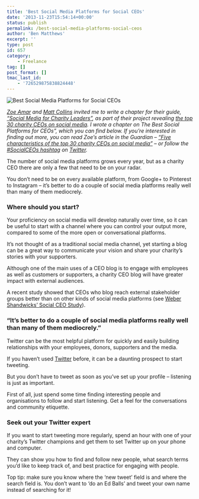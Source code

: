 ```yaml
---
title: 'Best Social Media Platforms for Social CEOs'
date: '2013-11-23T15:54:14+00:00'
status: publish
permalink: /best-social-media-platforms-social-ceos
author: 'Ben Matthews'
excerpt: ''
type: post
id: 657
category:
    - Freelance
tag: []
post_format: []
tmac_last_id:
    - '726529875838824448'
---
```

![Best Social Media Platforms for Social CEOs](http://benrmatthews.com/wp-content/uploads/2013/11/Screen-Shot-2013-11-23-at-15.44.02-720x366.png)

*[Zoe Amar](http://zoeamar.com/2013/11/22/the-top-30-charity-ceos-on-social-media/ "the-top-30-charity-ceos-on-social-media") and [Matt Collins](http://charitychap.com/) invited me to write a chapter for their guide, [“Social Media for Charity Leaders”](http://zoeamar.files.wordpress.com/2013/11/social-media-for-charity-leaders-final.pdf), as part of their project revealing [the top 30 charity CEOs on social media](http://www.thirdsector.co.uk/go/news/article/1222117/list-top-30-charity-chiefs-social-media-published/). I wrote a chapter on The Best Social Platforms for CEOs”, which you can find below. If you’re interested in finding out more, you can read Zoe’s article in the Guardian – [“Five characteristics of the top 30 charity CEOs on social media”](http://www.theguardian.com/voluntary-sector-network/2013/nov/22/top-charity-ceo-social-media) – or follow the [\#SocialCEOs hashtag](https://twitter.com/search?q=%23socialceos&src=hash&f=realtime) on [Twitter](http://twitter.com/benrmatthews "benrmatthews").*

The number of social media platforms grows every year, but as a charity CEO there are only a few that need to be on your radar.

You don’t need to be on every available platform, from Google+ to Pinterest to Instagram – it’s better to do a couple of social media platforms really well than many of them mediocrely.

### Where should you start?

Your proficiency on social media will develop naturally over time, so it can be useful to start with a channel where you can control your output more, compared to some of the more open or conversational platforms.

It’s not thought of as a traditional social media channel, yet starting a blog can be a great way to communicate your vision and share your charity’s  
stories with your supporters.

Although one of the main uses of a CEO blog is to engage with employees as well as customers or supporters, a charity CEO blog will have greater impact with external audiences.

A recent study showed that CEOs who blog reach external stakeholder groups better than on other kinds of social media platforms (see [Weber Shandwicks’ Social CEO Study](http://www.webershandwick.com/uploads/news/files/Social-CEO-Study.pdf "Social CEO Study")).

### “It’s better to do a couple of social media platforms really well than many of them mediocrely.”

Twitter can be the most helpful platform for quickly and easily building relationships with your employees, donors, supporters and the media.

If you haven’t used [Twitter](http://twitter.com/benrmatthews "benrmatthews") before, it can be a daunting prospect to start tweeting.

But you don’t have to tweet as soon as you’ve set up your profile – listening is just as important.

First of all, just spend some time finding interesting people and organisations to follow and start listening. Get a feel for the conversations and community etiquette.

### Seek out your Twitter expert

If you want to start tweeting more regularly, spend an hour with one of your charity’s Twitter champions and get them to set Twitter up on your phone and computer.

They can show you how to find and follow new people, what search terms you’d like to keep track of, and best practice for engaging with people.

Top tip: make sure you know where the ‘new tweet’ field is and where the search field is. You don’t want to ‘do an Ed Balls’ and tweet your own name instead of searching for it!